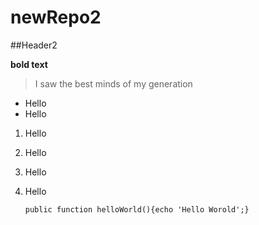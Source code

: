 # newRepo2
##Header2

**bold text**

> I saw the best minds of my generation
* Hello
* Hello

1. Hello
1. Hello
1. Hello
1. Hello

	`public function helloWorld(){echo 'Hello Worold';}`
